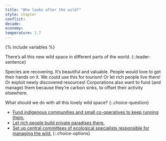 ```yaml
---
title: "Who looks after the wild?"
style: chapter
conflict: 
decade: 
economy: 
temperature: 1.7
---
```


{% include variables %}


There’s all this new wild space in different parts of the world. 
{:.leader-sentence}

Species are recovering. It’s beautiful and valuable. People would love to get their hands on it. We could use this for tourism! Or let rich people live there! Or exploit newly discovered resources! Corporations also want to fund (and manage) them because they’re carbon sinks, to offset their activity elsewhere.

What should we do with all this lovely wild space?
{:.choice-question}

- [Fund indigenous communities and small co-operatives to keep running them.](chapter_local-communities.html)
- [Let rich people build private paradises there.](chapter_corporate-forests.html)
- [Set up central committees of ecological specialists responsible for managing the wild.](chapter_ecological-technocrats.html)
{:.choice-options}
